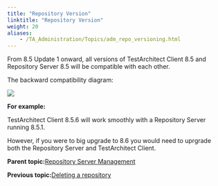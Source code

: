 ```yaml
--- 
title: "Repository Version"
linktitle: "Repository Version"
weight: 20
aliases: 
    - /TA_Administration/Topics/adm_repo_versioning.html
---
```


From 8.5 Update 1 onward, all versions of TestArchitect Client 8.5 and Repository Server 8.5 will be compatible with each other.

The backward compatibility diagram:

![](/images//Images/RS-TAC%20backward%20compatibility.png)

**For example:**

TestArchitect Client 8.5.6 will work smoothly with a Repository Server running 8.5.1.

However, if you were to big upgrade to 8.6 you would need to uprgrade both the Repository Server and TestArchitect Client.

**Parent topic:**[Repository Server Management](/TA_Administration/Topics/Repo_server_management.html)

**Previous topic:**[Deleting a repository](/TA_Administration/Topics/adm_delete_repo.html)

